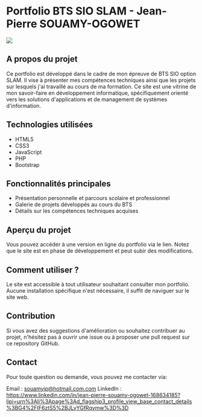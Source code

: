 # Portfolio BTS SIO SLAM - Jean-Pierre SOUAMY-OGOWET
<img src ="./assets/img/Image 08-07-2024 à 18.24.png/">

## A propos du projet
Ce portfolio est développé dans le cadre de mon épreuve de BTS SIO option SLAM. Il vise à présenter mes compétences techniques ainsi que les projets sur lesquels j'ai travaillé au cours de ma formation. Ce site est une vitrine de mon savoir-faire en développement informatique, spécifiquement orienté vers les solutions d'applications et de management de systèmes d'information.

<!-- Entreprise et Ecole -->

## Technologies utilisées
- HTML5
- CSS3
- JavaScript
- PHP
- Bootstrap

## Fonctionnalités principales
- Présentation personnelle et parcours scolaire et professionnel
- Galerie de projets développés au cours du BTS
- Détails sur les compétences techniques acquises

## Aperçu du projet
Vous pouvez accéder à une version en ligne du portfolio via le lien. Notez que le site est en phase de développement et peut subir des modifications.

## Comment utiliser ?
Le site est accessible à tout utilisateur souhaitant consulter mon portfolio. Aucune installation spécifique n'est nécessaire, il suffit de naviguer sur le site web.

## Contribution
Si vous avez des suggestions d'amélioration ou souhaitez contribuer au projet, n'hésitez pas à ouvrir une issue ou à proposer une pull request sur ce repository GitHub.

## Contact
Pour toute question ou demande, vous pouvez me contacter via:

Email : souamyjp@hotmail.com.com
LinkedIn : https://www.linkedin.com/in/jean-pierre-souamy-ogowet-168634185?lipi=urn%3Ali%3Apage%3Ad_flagship3_profile_view_base_contact_details%3BG4%2FIF6ztS5%2BJLyYGfRqymw%3D%3D

